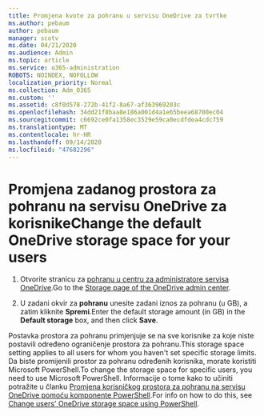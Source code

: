 ```yaml
---
title: Promjena kvote za pohranu u servisu OneDrive za tvrtke
ms.author: pebaum
author: pebaum
manager: scotv
ms.date: 04/21/2020
ms.audience: Admin
ms.topic: article
ms.service: o365-administration
ROBOTS: NOINDEX, NOFOLLOW
localization_priority: Normal
ms.collection: Adm_O365
ms.custom: ''
ms.assetid: c8f0d578-272b-41f2-8a67-af363969203c
ms.openlocfilehash: 34dd21f8baa8e186a001d4a1e65beea68700ec04
ms.sourcegitcommit: c6692ce0fa1358ec3529e59ca0ecdfdea4cdc759
ms.translationtype: MT
ms.contentlocale: hr-HR
ms.lasthandoff: 09/14/2020
ms.locfileid: "47682296"
---
```

# <a name="change-the-default-onedrive-storage-space-for-your-users"></a><span data-ttu-id="dcd88-102">Promjena zadanog prostora za pohranu na servisu OneDrive za korisnike</span><span class="sxs-lookup"><span data-stu-id="dcd88-102">Change the default OneDrive storage space for your users</span></span>

1. <span data-ttu-id="dcd88-103">Otvorite stranicu za [pohranu u centru za administratore servisa OneDrive](https://admin.onedrive.com/?v=StorageSettings).</span><span class="sxs-lookup"><span data-stu-id="dcd88-103">Go to the [Storage page of the OneDrive admin center](https://admin.onedrive.com/?v=StorageSettings).</span></span>
    
2. <span data-ttu-id="dcd88-104">U zadani okvir za **pohranu** unesite zadani iznos za pohranu (u GB), a zatim kliknite **Spremi**.</span><span class="sxs-lookup"><span data-stu-id="dcd88-104">Enter the default storage amount (in GB) in the **Default storage** box, and then click **Save**.</span></span>
    
<span data-ttu-id="dcd88-105">Postavka prostora za pohranu primjenjuje se na sve korisnike za koje niste postavili određeno ograničenje prostora za pohranu.</span><span class="sxs-lookup"><span data-stu-id="dcd88-105">This storage space setting applies to all users for whom you haven't set specific storage limits.</span></span> <span data-ttu-id="dcd88-106">Da biste promijenili prostor za pohranu određenih korisnika, morate koristiti Microsoft PowerShell.</span><span class="sxs-lookup"><span data-stu-id="dcd88-106">To change the storage space for specific users, you need to use Microsoft PowerShell.</span></span> <span data-ttu-id="dcd88-107">Informacije o tome kako to učiniti potražite u članku [Promjena korisničkog prostora za pohranu na servisu OneDrive pomoću komponente PowerShell](https://go.microsoft.com/fwlink/?linkid=866402).</span><span class="sxs-lookup"><span data-stu-id="dcd88-107">For info on how to do this, see [Change users' OneDrive storage space using PowerShell](https://go.microsoft.com/fwlink/?linkid=866402).</span></span>
  

